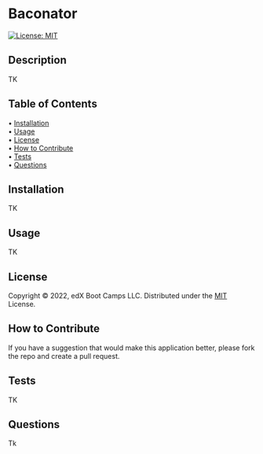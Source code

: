 # Baconator

[![License: MIT](https://img.shields.io/badge/License-MIT-yellow.svg)](https://opensource.org/licenses/MIT)

## Description

TK

## Table of Contents

&bull; [Installation](#installation)<br>
&bull; [Usage](#usage)<br>
&bull; [License](#license)<br>
&bull; [How to Contribute](#how-to-contribute)<br>
&bull; [Tests](#tests)<br>
&bull; [Questions](#questions)

## Installation

TK

## Usage

TK

## License

Copyright © 2022, edX Boot Camps LLC. Distributed under the [MIT](https://opensource.org/licenses/MIT) License.<br>

## How to Contribute

If you have a suggestion that would make this application better, please fork the repo and create a pull request.

## Tests

TK

## Questions

Tk  



